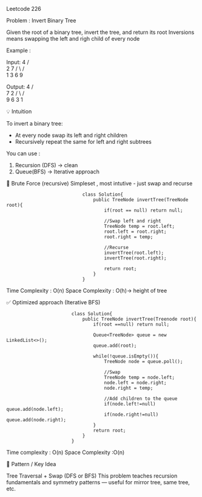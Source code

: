 Leetcode 226

Problem : Invert Binary Tree

Given the root of a binary tree, invert the tree, and return its root
Inversions means swapping the left and righ child of every node

Example : 

Input:
                            4
                          /   \
                         2     7
                        / \    /\
                       1   3  6  9

Output:
                            4
                          /   \
                         7     2
                        / \    /\
                       9   6  3  1


💡 Intuition

To invert a binary tree:
- At every node swap its left and right children
- Recursively repeat the same for left and right subtrees

You can use : 
1. Recursion (DFS) -> clean
2. Queue(BFS) -> Iterative approach

🔵 Brute Force (recursive)
Simpleset , most intutive - just swap and recurse

                                class Solution{
                                    public TreeNode invertTree(TreeNode root){
                                        if(root == null) return null;

                                        //Swap left and right
                                        TreeNode temp = root.left;
                                        root.left = root.right;
                                        root.right = temp;

                                        //Recurse
                                        invertTree(root.left);
                                        invertTree(root.right);

                                        return root;
                                    }
                                }

Time Complexity : O(n)
Space Complexity : O(h)-> height of tree

 ✅ Optimized approach (Iterative BFS)

                            class Solution{
                                public TreeNode invertTree(Treenode root){
                                    if(root ==null) return null;

                                    Queue<TreeNode> queue = new LinkedList<>();
                                    queue.add(root);

                                    while(!queue.isEmpty()){
                                        TreeNode node = queue.poll();

                                        //Swap
                                        TreeNode temp = node.left;
                                        node.left = node.right;
                                        node.right = temp;

                                        //Add children to the queue
                                        if(node.left!=null) queue.add(node.left);
                                        if(node.right!=null) queue.add(node.right);
                                    } 
                                    return root;
                                }
                            }
Time complexity : O(n)
Space Complexity  :O(n)

🔁 Pattern / Key Idea

Tree Traversal + Swap (DFS or BFS)
This problem teaches recursion fundamentals and symmetry patterns — useful for mirror tree, same tree, etc.
